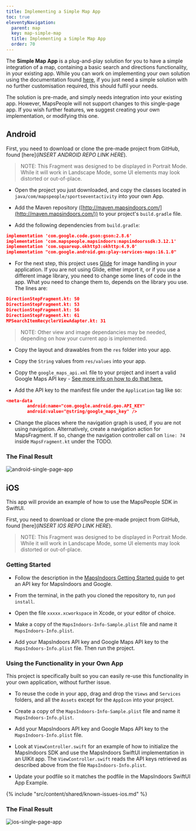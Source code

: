 ```yaml
---
title: Implementing a Simple Map App
toc: true
eleventyNavigation:
  parent: map
  key: map-simple-map
  title: Implementing a Simple Map App
  order: 70
---
```


The **Simple Map App** is a plug-and-play solution for you to have a simple integration of a map, containing a basic search and directions functionality, in your existing app. While you can work on implementing your own solution using the documentation found [here]({{site.url}}/content/map/), if you just need a simple solution with no further customisation required, this should fulfil your needs.

The solution is pre-made, and simply needs integration into your existing app. However, MapsPeople will not support changes to this single-page app. If you wish further features, we suggest creating your own implementation, or modifying this one.

## Android

First, you need to download or clone the pre-made project from GitHub, found [here](*INSERT ANDROID REPO LINK HERE*).

> NOTE: This Fragment was designed to be displayed in Portrait Mode. While it will work in Landscape Mode, some UI elements may look distorted or out-of-place.

* Open the project you just downloaded, and copy the classes located in `java/com/mapspeople/sportseventactivity` into your own App.

* Add the Maven repository ([http://maven.mapsindoors.com/](http://maven.mapsindoors.com/)) to your project's `build.gradle` file.

* Add the following dependencies from `build.gradle`:

```json
implementation 'com.google.code.gson:gson:2.8.6'
implementation 'com.mapspeople.mapsindoors:mapsindoorssdk:3.12.1'
implementation 'com.squareup.okhttp3:okhttp:4.9.0'
implementation "com.google.android.gms:play-services-maps:16.1.0"
```

* For the next step, this project uses [Glide](https://bumptech.github.io/glide/) for image handling in your application. If you are not using Glide, either import it, or if you use a different image library, you need to change some lines of code in the app. What you need to change them to, depends on the library you use. The lines are:

```json
DirectionStepFragment.kt: 50
DirectionStepFragment.kt: 53
DirectionStepFragment.kt: 56
DirectionStepFragment.kt: 61
MPSearchItemRecyclerViewAdapter.kt: 31
```

> NOTE: Other view and image dependancies may be needed, depending on how your current app is implemented.

* Copy the layout and drawables from the `res` folder into your app.

* Copy the `String` values from `res/values` into your app.

* Copy the `google_maps_api.xml` file to your project and insert a valid Google Maps API key - [See more info on how to do that here.]({{site.url}}/content/getting-started/android/prerequisites/)

* Add the API key to the manifest file under the `Application` tag like so:

```json
<meta-data
        android:name="com.google.android.geo.API_KEY"
        android:value="@string/google_maps_key" />
```

* Change the places where the navigation graph is used, if you are not using navigation. Alternatively, create a navigation action for MapsFragment. If so, change the navigation controller call on `line: 74` inside `MapsFragment.kt` under the TODO.

### The Final Result

![android-single-page-app](/assets/single-page-app/Android_Single_Page_App.jpg)

## iOS

This app will provide an example of how to use the MapsPeople SDK in SwiftUI.

First, you need to download or clone the pre-made project from GitHub, found [here](*INSERT IOS REPO LINK HERE*).

> NOTE: This Fragment was designed to be displayed in Portrait Mode. While it will work in Landscape Mode, some UI elements may look distorted or out-of-place.

### Getting Started

* Follow the description in the [MapsIndoors Getting Started guide](https://docs.mapsindoors.com/ios/v3/getting-started/prerequisites/) to get an API key for MapsIndoors and Google.

* From the terminal, in the path you cloned the repository to, run `pod install`.

* Open the file `xxxxx.xcworkspace` in Xcode, or your editor of choice.

* Make a copy of the `MapsIndoors-Info-Sample.plist` file and name it `MapsIndoors-Info.plist`.

* Add your MapsIndoors API key and Google Maps API key to the `MapsIndoors-Info.plist` file. Then run the project.

### Using the Functionality in your Own App

This project is specifically built so you can easily re-use this functionality in your own application, without further issue.

* To reuse the code in your app, drag and drop the `Views` and `Services` folders, and all the `Assets` except for the `AppIcon` into your project.

* Create a copy of the `MapsIndoors-Info-Sample.plist` file and name it `MapsIndoors-Info.plist`.

* Add your MapsIndoors API key and Google Maps API key to the `MapsIndoors-Info.plist` file.

* Look at `ViewController.swift` for an example of how to initialize the MapsIndoors SDK and use the MapsIndoors SwiftUI implementation in an UIKit app. The `ViewController.swift` reads the API keys retrieved as described above from the file `MapsIndoors-Info.plist`.

* Update your podfile so it matches the podfile in the MapsIndoors SwiftUI App Example.

<!-- Known Issues -->
{% include "src/content/shared/known-issues-ios.md" %}

### The Final Result

![ios-single-page-app](/assets/single-page-app/iOS_Single_Page_App.png)

